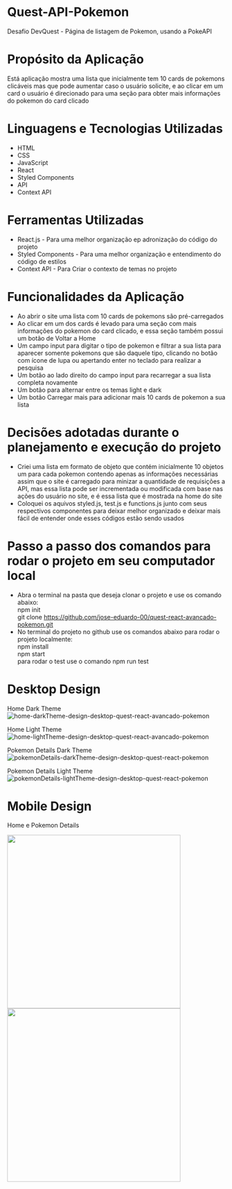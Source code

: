 # Quest-API-Pokemon
Desafio DevQuest - Página de listagem de Pokemon, usando a PokeAPI

# Propósito da Aplicação
  Está aplicação mostra uma lista que inicialmente tem 10 cards de pokemons clicáveis mas que pode aumentar caso 
	o usuário solicite, e ao clicar em um card o usuário é direcionado para uma seção para obter mais informações 
	do pokemon do card clicado

# Linguagens e Tecnologias Utilizadas
- HTML
- CSS
- JavaScript
- React
- Styled Components
- API
- Context API

# Ferramentas Utilizadas
  - React.js - Para uma melhor organização ep adronização do código do projeto <br>
  - Styled Components - Para uma melhor organização e entendimento do código de estilos <br>
  - Context API - Para Criar o contexto de temas no projeto <br>

# Funcionalidades da Aplicação
  - Ao abrir o site uma lista com 10 cards de pokemons são pré-carregados
  - Ao clicar em um dos cards é levado para uma seção com mais informações do pokemon do card clicado, e essa seção 
    também possui um botão de Voltar a Home
  - Um campo input para digitar o tipo de pokemon e filtrar a sua lista para aparecer somente pokemons que são 
    daquele tipo, clicando no botão com ícone de lupa ou apertando enter no teclado para realizar a pesquisa
  - Um botão ao lado direito do campo input para recarregar a sua lista completa novamente
  - Um botão para alternar entre os temas light e dark
  - Um botão Carregar mais para adicionar mais 10 cards de pokemon a sua lista

# Decisões adotadas durante o planejamento e execução do projeto
 - Criei uma lista em formato de objeto que contém inicialmente 10 objetos um para cada pokemon contendo apenas as 
    informações necessárias assim que o site é carregado para minizar a quantidade de requisições a API, mas essa lista 
    pode ser incrementada ou modificada com base nas ações do usuário no site, e é essa lista que é mostrada na home do
    site
 - Coloquei os aquivos styled.js, test.js e functions.js junto com seus respectivos componentes para deixar melhor 
    organizado e deixar mais fácil de entender onde esses códigos estão sendo usados

# Passo a passo dos comandos para rodar o projeto em seu computador local
 - Abra o terminal na pasta que deseja clonar o projeto e use os comando abaixo: <br>
    npm init <br>
    git clone https://github.com/jose-eduardo-00/quest-react-avancado-pokemon.git 
 - No terminal do projeto no github use os comandos abaixo para rodar o projeto localmente: <br>
     npm install <br>
     npm start <br>
     para rodar o test use o comando npm run test
  
# Desktop Design

Home Dark Theme
![home-darkTheme-design-desktop-quest-react-avancado-pokemon](https://github.com/jose-eduardo-00/quest-react-avancado-pokemon/assets/106699339/99418b96-170a-466e-b3cf-dc670e15c3fa)

Home Light Theme
![home-lightTheme-design-desktop-quest-react-avancado-pokemon](https://github.com/jose-eduardo-00/quest-react-avancado-pokemon/assets/106699339/c9933a09-29e9-4adf-9490-96f867c87a41)

Pokemon Details Dark Theme
![pokemonDetails-darkTheme-design-desktop-quest-react-pokemon](https://github.com/jose-eduardo-00/quest-react-avancado-pokemon/assets/106699339/74a51dee-40d3-4718-9dc7-8066a6e45d17) 

Pokemon Details Light Theme
![pokemonDetails-lightTheme-design-desktop-quest-react-pokemon](https://github.com/jose-eduardo-00/quest-react-avancado-pokemon/assets/106699339/ec3bc7fb-a419-4fb6-aed4-8ec9581d2010)

# Mobile Design  


Home e Pokemon Details

<img src="https://github.com/jose-eduardo-00/quest-react-avancado-pokemon/assets/106699339/66ed6236-b250-4fa5-9ea5-3cb46dcbe1f2" width="400" />
<img src="https://github.com/jose-eduardo-00/quest-react-avancado-pokemon/assets/106699339/78c97ddb-c342-4234-88a9-1c1eb00326dd" width="400" align="top" />



